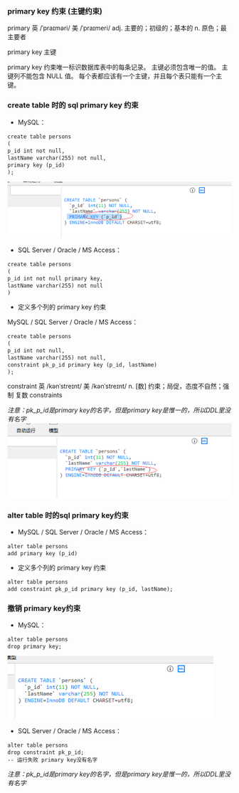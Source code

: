 ### primary key 约束 (主键约束)

primary  英 /ˈpraɪməri/  美 /ˈpraɪmeri/ adj. 主要的；初级的；基本的 n. 原色；最主要者

primary key 主键

primary key 约束唯一标识数据库表中的每条记录。
主键必须包含唯一的值。
主键列不能包含 NULL 值。
每个表都应该有一个主键，并且每个表只能有一个主键。

### create table 时的 sql primary key 约束

* MySQL：

```MySql
create table persons
(
p_id int not null,
lastName varchar(255) not null,
primary key (p_id)
);
```
<img src='./img/constraint_primary.png' />

* SQL Server / Oracle / MS Access：

```MySql
create table persons
(
p_id int not null primary key,
lastName varchar(255) not null
)
```

* 定义多个列的 primary key 约束

MySQL / SQL Server / Oracle / MS Access：
```MySql
create table persons
(
p_id int not null,
lastName varchar(255) not null,
constraint pk_p_id primary key (p_id, lastName)
);
```
constraint 英 /kənˈstreɪnt/  美 /kənˈstreɪnt/ n. [数] 约束；局促，态度不自然；强制 复数 constraints

*注意：pk_p_id是primary key的名字，但是primary key是惟一的，所以DDL里没有名字*
<img src='./img/constraint_primary_key_more.png' />


### alter table 时的sql primary key约束

* MySQL / SQL Server / Oracle / MS Access：

```MySql
alter table persons
add primary key (p_id) 
```

* 定义多个列的 primary key 约束

```MySql
alter table persons
add constraint pk_p_id primary key (p_id, lastName);
```

### 撤销 primary key约束

* MySQL：

```MySql
alter table persons
drop primary key;
```
<img src='./img/constraint_primary_key_drop.png' />

* SQL Server / Oracle / MS Access：

```MySql
alter table persons
drop constraint pk_p_id;
-- 运行失败 primary key没有名字
```
*注意：pk_p_id是primary key的名字，但是primary key是惟一的，所以DDL里没有名字*